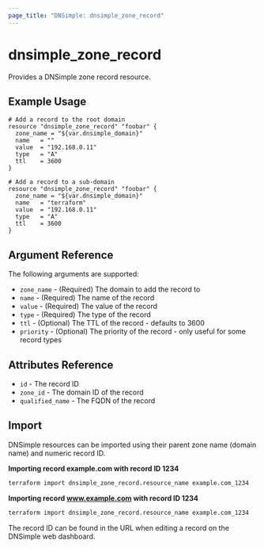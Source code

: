 ```yaml
---
page_title: "DNSimple: dnsimple_zone_record"
---
```


# dnsimple\_zone\_record

Provides a DNSimple zone record resource.

## Example Usage

```hcl
# Add a record to the root domain
resource "dnsimple_zone_record" "foobar" {
  zone_name = "${var.dnsimple_domain}"
  name   = ""
  value  = "192.168.0.11"
  type   = "A"
  ttl    = 3600
}
```

```hcl
# Add a record to a sub-domain
resource "dnsimple_zone_record" "foobar" {
  zone_name = "${var.dnsimple_domain}"
  name   = "terraform"
  value  = "192.168.0.11"
  type   = "A"
  ttl    = 3600
}
```

## Argument Reference

The following arguments are supported:

* `zone_name` - (Required) The domain to add the record to
* `name` - (Required) The name of the record
* `value` - (Required) The value of the record
* `type` - (Required) The type of the record
* `ttl` - (Optional) The TTL of the record - defaults to 3600
* `priority` - (Optional) The priority of the record - only useful for some record types


## Attributes Reference

* `id` - The record ID
* `zone_id` - The domain ID of the record
* `qualified_name` - The FQDN of the record

## Import

DNSimple resources can be imported using their parent zone name (domain name) and numeric record ID.

**Importing record example.com with record ID 1234**

```bash
terraform import dnsimple_zone_record.resource_name example.com_1234
```

**Importing record www.example.com with record ID 1234**

```bash
terraform import dnsimple_zone_record.resource_name example.com_1234
```

The record ID can be found in the URL when editing a record on the DNSimple web dashboard.
